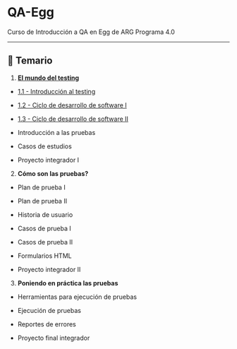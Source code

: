 # QA-Egg


Curso de Introducción a QA en Egg de ARG Programa 4.0

---

## :book: Temario

1. [**El mundo del testing**](https://github.com/eugenia1984/QA-Egg/tree/main/01_el_mundo_del_testing)

- [1.1 - Introducción al testing](https://github.com/eugenia1984/QA-Egg/blob/main/01_el_mundo_del_testing/01_introduccion_al_testing.md)

- [1.2 - Ciclo de desarrollo de software I](https://github.com/eugenia1984/QA-Egg/blob/main/01_el_mundo_del_testing/02_ciclo_de_desarrollo_de_software_1.md)

- [1.3 - Ciclo de desarrollo de software II](https://github.com/eugenia1984/QA-Egg/blob/main/01_el_mundo_del_testing/03_ciclo_de_desarrollo_de_software_2.md)

- Introducción a las pruebas

- Casos de estudios

- Proyecto integrador I

2. **Cómo son las pruebas?**

- Plan de prueba I

- Plan de prueba II

- Historia de usuario

- Casos de prueba I

- Casos de prueba II

- Formularios HTML

- Proyecto integrador II

3. **Poniendo en práctica las pruebas**

- Herramientas para ejecución de pruebas

- Ejecución de pruebas

- Reportes de errores

- Proyecto final integrador
